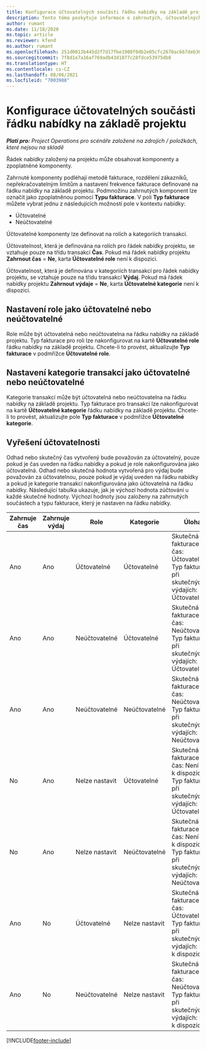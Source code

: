 ```yaml
---
title: Konfigurace účtovatelných součásti řádku nabídky na základě projektu
description: Tento téma poskytuje informace o zahrnutých, účtovatelných a neúčtovatelných komponentách na řádcích nabídek založených na projektu.
author: rumant
ms.date: 11/18/2020
ms.topic: article
ms.reviewer: kfend
ms.author: rumant
ms.openlocfilehash: 251d0013b445d2f7d17fbe1908f0db2e05cfc2670ac667deb363c98f608a2aef
ms.sourcegitcommit: 7f8d1e7a16af769adb43d1877c28fdce53975db8
ms.translationtype: HT
ms.contentlocale: cs-CZ
ms.lasthandoff: 08/06/2021
ms.locfileid: "7003988"
---
```

# <a name="configure-the-chargeable-components-of-a-project-based-quote-line"></a>Konfigurace účtovatelných součásti řádku nabídky na základě projektu

_**Platí pro:** Project Operations pro scénáře založené na zdrojích / položkách, které nejsou na skladě_

Řádek nabídky založený na projektu může obsahovat komponenty a zpoplatněné komponenty.

Zahrnuté komponenty podléhají metodě fakturace, rozdělení zákazníků, nepřekračovatelným limitům a nastavení frekvence fakturace definované na řádku nabídky na základě projektu.
Podmnožinu zahrnutých komponent lze označit jako zpoplatněnou pomocí **Typu fakturace**. V poli **Typ fakturace** můžete vybrat jednu z následujících možností pole v kontextu nabídky:

   - Účtovatelné
   - Neúčtovatelné

Účtovatelné komponenty lze definovat na rolích a kategoriích transakcí.

Účtovatelnost, která je definována na rolích pro řádek nabídky projektu, se vztahuje pouze na třídu transakcí **Čas**. Pokud má řádek nabídky projektu **Zahrnout čas** = **Ne**, karta **Účtovatelné role** není k dispozici.

Účtovatelnost, která je definována v kategoriích transakcí pro řádek nabídky projektu, se vztahuje pouze na třídu transakcí **Výdaj**. Pokud má řádek nabídky projektu **Zahrnout výdaje** = **Ne**, karta **Účtovatelné kategorie** není k dispozici.

## <a name="update-a-role-to-be-chargeable-or-non-chargeable"></a>Nastavení role jako účtovatelné nebo neúčtovatelné
Role může být účtovatelná nebo neúčtovatelna na řádku nabídky na základě projektu. Typ fakturace pro roli lze nakonfigurovat na kartě **Účtovatelné role** řádku nabídky na základě projektu. Chcete-li to provést, aktualizujte **Typ fakturace** v podmřížce **Účtovatelné role**. 

## <a name="update-a-transaction-category-to-be-chargeable-or-non-chargeable"></a>Nastavení kategorie transakcí jako účtovatelné nebo neúčtovatelné
Kategorie transakcí může být účtovatelná nebo neúčtovatelna na řádku nabídky na základě projektu. Typ fakturace pro transakci lze nakonfigurovat na kartě **Účtovatelné kategorie** řádku nabídky na základě projektu. Chcete-li to provést, aktualizujte pole **Typ fakturace** v podmřížce **Účtovatelné kategorie**. 

## <a name="resolve-chargeability"></a>Vyřešení účtovatelnosti

Odhad nebo skutečný čas vytvořený bude považován za účtovatelný, pouze pokud je čas uveden na řádku nabídky a pokud je role nakonfigurována jako účtovatelná.
Odhad nebo skutečná hodnota vytvořená pro výdaj bude považován za účtovatelnou, pouze pokud je výdaj uveden na řádku nabídky a pokud je kategorie transakcí nakonfigurována jako účtovatelná na řádku nabídky. Následující tabulka ukazuje, jak je výchozí hodnota zúčtování u každé skutečné hodnoty. Výchozí hodnoty jsou založeny na zahrnutých součástech a typu fakturace, který je nastaven na řádku nabídky.

| Zahrnuje čas | Zahrnuje výdaj | Role | Kategorie | Úloha |
| --- | --- | --- | --- | --- |
| Ano | Ano | Účtovatelné | Účtovatelné | Skutečná fakturace na čas: Účtovatelné </br>Typ fakturace při skutečných výdajích: Účtovatelné |
| Ano | Ano | Neúčtovatelné | Účtovatelné | Skutečná fakturace na čas: Neúčtovatelné </br>Typ fakturace při skutečných výdajích: Účtovatelné |
| Ano | Ano | Neúčtovatelné | Neúčtovatelné | Skutečná fakturace na čas: Neúčtovatelné </br>Typ fakturace při skutečných výdajích: Neúčtovatelné |
| No | Ano | Nelze nastavit | Účtovatelné | Skutečná fakturace na čas: Není k dispozici </br>Typ fakturace při skutečných výdajích: Účtovatelné |
| No | Ano | Nelze nastavit | Neúčtovatelné | Skutečná fakturace na čas: Není k dispozici </br>Typ fakturace při skutečných výdajích: Neúčtovatelné |
| Ano | No | Účtovatelné | Nelze nastavit | Skutečná fakturace na čas: Účtovatelné </br>Typ fakturace při skutečných výdajích: Není k dispozici |
| Ano | No | Neúčtovatelné | Nelze nastavit | Skutečná fakturace na čas: Neúčtovatelné </br> Typ fakturace při skutečných výdajích: Není k dispozici |


[!INCLUDE[footer-include](../includes/footer-banner.md)]